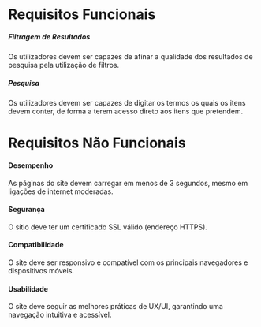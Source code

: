 # Requisitos Funcionais

##### Filtragem de Resultados
Os utilizadores devem ser capazes de afinar a qualidade dos resultados de pesquisa pela utilização de filtros.

##### Pesquisa
Os utilizadores devem ser capazes de digitar os termos os quais os itens devem conter, de forma a terem acesso direto aos itens que pretendem.

# Requisitos Não Funcionais
#### Desempenho
As páginas do site devem carregar em menos de 3 segundos, mesmo em ligações de internet moderadas.

#### Segurança
O sítio deve ter um certificado SSL válido (endereço HTTPS).

#### Compatibilidade
O site deve ser responsivo e compatível com os principais navegadores e dispositivos móveis.

#### Usabilidade
O site deve seguir as melhores práticas de UX/UI, garantindo uma navegação intuitiva e acessível.